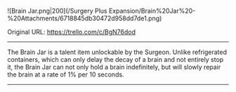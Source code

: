 ![Brain Jar.png\|200](/Surgery Plus Expansion/Brain%20Jar%20-%20Attachments/6718845db30472d958dd7de1.png)

Original URL: https://trello.com/c/BgN76dod

---

The Brain Jar is a talent item unlockable by the Surgeon. Unlike refrigerated containers, which can only delay the decay of a brain and not entirely stop it, the Brain Jar can not only hold a brain indefinitely, but will slowly repair the brain at a rate of 1% per 10 seconds.

---

